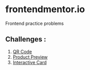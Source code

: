 # frontendmentor.io

Frontend practice problems 


## Challenges :

1. [QR Code](./qr-code-component-main/)
2. [Product Preview](./product-preview-card-component-main)
3. [Interactive Card](./interactive-rating-component-main)